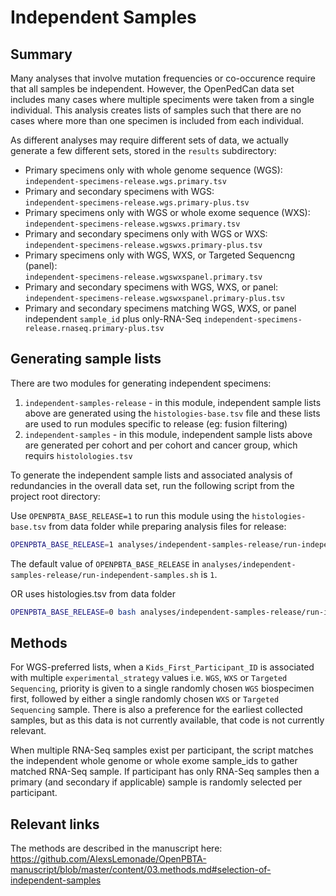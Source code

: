 # Independent Samples

## Summary

Many analyses that involve mutation frequencies or co-occurence require that all samples be independent.
However, the OpenPedCan data set includes many cases where multiple speciments were taken from a single individual.
This analysis creates lists of samples such that there are no cases where more than one specimen is included from each individual.

As different analyses may require different sets of data, we actually generate a few different sets, stored in the `results` subdirectory:
* Primary specimens only with whole genome sequence (WGS):  
`independent-specimens-release.wgs.primary.tsv`
* Primary and secondary specimens with WGS:  
`independent-specimens-release.wgs.primary-plus.tsv`
* Primary specimens only with WGS or whole exome sequence (WXS):  
`independent-specimens-release.wgswxs.primary.tsv`
* Primary and secondary specimens only with WGS or WXS:  
`independent-specimens-release.wgswxs.primary-plus.tsv`
* Primary specimens only with WGS, WXS, or Targeted Sequencng (panel):  
`independent-specimens-release.wgswxspanel.primary.tsv`
* Primary and secondary specimens with WGS, WXS, or panel:  
`independent-specimens-release.wgswxspanel.primary-plus.tsv`
* Primary and secondary specimens matching WGS, WXS, or panel independent `sample_id` plus only-RNA-Seq
`independent-specimens-release.rnaseq.primary-plus.tsv`


## Generating sample lists

There are two modules for generating independent specimens:
1. `independent-samples-release` - in this module, independent sample lists above are generated using the `histologies-base.tsv` file and these lists are used to run modules specific to release (eg: fusion filtering)
2. `independent-samples` - in this module, independent sample lists above are generated per cohort and per cohort and cancer group, which requirs `histolologies.tsv`

To generate the independent sample lists and associated analysis of redundancies in the overall data set, run the following script from the project root directory:

Use `OPENPBTA_BASE_RELEASE=1` to run this module using the `histologies-base.tsv` from data folder while preparing analysis files for release:

```sh
OPENPBTA_BASE_RELEASE=1 analyses/independent-samples-release/run-independent-samples.sh 
```

The default value of `OPENPBTA_BASE_RELEASE` in `analyses/independent-samples-release/run-independent-samples.sh` is `1`.

OR uses histologies.tsv from data folder

```sh
OPENPBTA_BASE_RELEASE=0 bash analyses/independent-samples-release/run-independent-samples.sh
```



## Methods

For WGS-preferred lists, when a `Kids_First_Participant_ID` is associated with multiple `experimental_strategy` values i.e. `WGS`, `WXS` or `Targeted Sequencing`, priority is given to a single randomly chosen `WGS` biospecimen first, followed by either a single randomly chosen `WXS` or `Targeted Sequencing` sample.
There is also a preference for the earliest collected samples, but as this data is not currently available, that code is not currently relevant.

When multiple RNA-Seq samples exist per participant, the script matches the independent whole genome or whole exome sample_ids to gather matched RNA-Seq sample. If participant has only RNA-Seq samples then a primary (and secondary if applicable) sample is randomly selected per participant.  

## Relevant links
The methods are described in the manuscript here:
 https://github.com/AlexsLemonade/OpenPBTA-manuscript/blob/master/content/03.methods.md#selection-of-independent-samples


